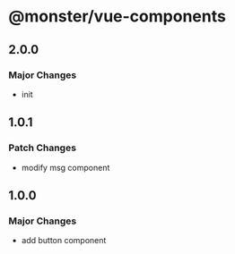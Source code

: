 # @monster/vue-components

## 2.0.0

### Major Changes

- init

## 1.0.1

### Patch Changes

- modify msg component

## 1.0.0

### Major Changes

- add button component
